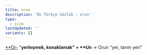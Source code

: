 ```yaml
---
title: orun
description: 'Ön Türkçe Sözlük : orun'
type:
  - isim
lastUpdated: ''
variants: []
---
```

[\*\*Or-](/pt/or-) "**yerleşmek, konaklamak" + \*\*Un&#32;**-> Orun "yer, tarım yeri"

